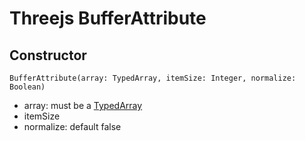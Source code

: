 # Threejs BufferAttribute

## Constructor

`BufferAttribute(array: TypedArray, itemSize: Integer, normalize: Boolean)`

- array: must be a [TypedArray](javascript-built-in-object.md)
- itemSize
- normalize: default false
